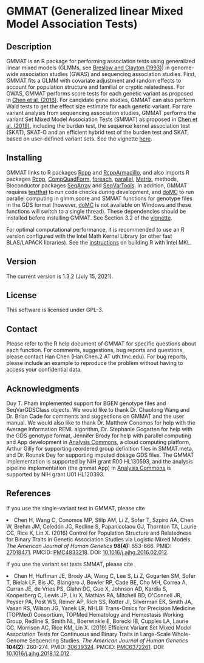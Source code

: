 # GMMAT (Generalized linear Mixed Model Association Tests)
## Description
GMMAT is an R package for performing association tests using generalized linear mixed models (GLMMs, see <a href="https://doi.org/10.1080/01621459.1993.10594284">Breslow and Clayton (1993)</a>) in genome-wide association studies (GWAS) and sequencing association studies. First, GMMAT fits a GLMM with covariate adjustment and random effects to account for population structure and familial or cryptic relatedness. For GWAS, GMMAT performs score tests for each genetic variant as proposed in <a href="https://doi.org/10.1016/j.ajhg.2016.02.012">Chen et al. (2016)</a>. For candidate gene studies, GMMAT can also perform Wald tests to get the effect size estimate for each genetic variant. For rare variant analysis from sequencing association studies, GMMAT performs the variant Set Mixed Model Association Tests (SMMAT) as proposed in <a href="https://doi.org/10.1016/j.ajhg.2018.12.012">Chen et al. (2019)</a>, including the burden test, the sequence kernel association test (SKAT), SKAT-O and an efficient hybrid test of the burden test and SKAT, based on user-defined variant sets. See the vignette <a href="https://github.com/hanchenphd/GMMAT/blob/master/inst/doc/GMMAT.pdf">here</a>.
## Installing
GMMAT links to R packages <a href="https://CRAN.R-project.org/package=Rcpp">Rcpp</a> and <a href="https://CRAN.R-project.org/package=RcppArmadillo">RcppArmadillo</a>, and also imports R packages <a href="https://CRAN.R-project.org/package=Rcpp">Rcpp</a>, <a href="https://CRAN.R-project.org/package=CompQuadForm">CompQuadForm</a>, <a href="https://CRAN.R-project.org/package=foreach">foreach</a>, <a href="https://CRAN.R-project.org/view=HighPerformanceComputing">parallel</a>, <a href="https://cran.r-project.org/web/packages/Matrix/index.html">Matrix</a>, methods, Bioconductor packages <a href="http://bioconductor.org/packages/release/bioc/html/SeqArray.html">SeqArray</a> and <a href="http://bioconductor.org/packages/release/bioc/html/SeqVarTools.html">SeqVarTools</a>. In addition, GMMAT requires <a href="https://CRAN.R-project.org/package=testthat">testthat</a> to run code checks during development, and <a href="https://CRAN.R-project.org/package=doMC">doMC</a> to run parallel computing in glmm.score and SMMAT functions for genotype files in the GDS format (however, <a href="https://CRAN.R-project.org/package=doMC">doMC</a> is not available on Windows and these functions will switch to a single thread). These dependencies should be installed before installing GMMAT. See Section 3.2 of the <a href="https://github.com/hanchenphd/GMMAT/blob/master/inst/doc/GMMAT.pdf">vignette</a>.

For optimal computational performance, it is recommended to use an R version configured with the Intel Math Kernel Library (or other fast BLAS/LAPACK libraries). See the <a href="https://software.intel.com/en-us/articles/using-intel-mkl-with-r">instructions</a> on building R with Intel MKL.
## Version
The current version is 1.3.2 (July 15, 2021).
## License
This software is licensed under GPL-3.
## Contact
Please refer to the R help document of GMMAT for specific questions about each function. For comments, suggestions, bug reports and questions, please contact Han Chen (Han.Chen.2 AT uth.tmc.edu). For bug reports, please include an example to reproduce the problem without having to access your confidential data.
## Acknowledgments
Duy T. Pham implemented support for BGEN genotype files and SeqVarGDSClass objects. We would like to thank Dr. Chaolong Wang and Dr. Brian Cade for comments and suggestions on GMMAT and the user manual. We would also like to thank Dr. Matthew Conomos for help with the Average Information REML algorithm, Dr. Stephanie Gogarten for help with the GDS genotype format, Jennifer Brody for help with parallel computing and App development in <a href="http://analysiscommons.com/">Analysis Commons</a>, a cloud computing platform, Arthur Gilly for supporting reordered group definition files in SMMAT.meta, and Dr. Rounak Dey for supporting imputed dosage GDS files. The GMMAT implementation is supported by NIH grant R00 HL130593, and the analysis pipeline implementation (the gmmat App) in <a href="http://analysiscommons.com/">Analysis Commons</a> is supported by NIH grant U01 HL120393.
## References
<p>If you use the single-variant test in GMMAT, please cite
<li>Chen H, Wang C, Conomos MP, Stilp AM, Li Z, Sofer T, Szpiro AA, Chen W, Brehm JM, Celed&oacute;n JC, Redline S, Papanicolaou GJ, Thornton TA, Laurie CC, Rice K, Lin X. (2016) Control for Population Structure and Relatedness for Binary Traits in Genetic Association Studies via Logistic Mixed Models. <em>The American Journal of Human Genetics</em> <b>98(4):</b> 653-666. PMID: <a href="https://www.ncbi.nlm.nih.gov/pubmed/27018471">27018471</a>. PMCID: <a href="https://www.ncbi.nlm.nih.gov/pmc/articles/PMC4833218/">PMC4833218</a>. DOI: <a href="https://doi.org/10.1016/j.ajhg.2016.02.012">10.1016/j.ajhg.2016.02.012</a>.</li></p>
<p>If you use the variant set tests SMMAT, please cite
<li>Chen H, Huffman JE, Brody JA, Wang C, Lee S, Li Z, Gogarten SM, Sofer T, Bielak LF, Bis JC, Blangero J, Bowler RP, Cade BE, Cho MH, Correa A, Curran JE, de Vries PS, Glahn DC, Guo X, Johnson AD, Kardia S, Kooperberg C, Lewis JP, Liu X, Mathias RA, Mitchell BD, O'Connell JR, Peyser PA, Post WS, Reiner AP, Rich SS, Rotter JI, Silverman EK, Smith JA, Vasan RS, Wilson JG, Yanek LR, NHLBI Trans-Omics for Precision Medicine (TOPMed) Consortium, TOPMed Hematology and Hemostasis Working Group, Redline S, Smith NL, Boerwinkle E, Borecki IB, Cupples LA, Laurie CC, Morrison AC, Rice KM, Lin X. (2019) Efficient Variant Set Mixed Model Association Tests for Continuous and Binary Traits in Large-Scale Whole-Genome Sequencing Studies. <em>The American Journal of Human Genetics</em> <b>104(2):</b> 260-274. PMID: <a href="https://www.ncbi.nlm.nih.gov/pubmed/30639324">30639324</a>. PMCID: <a href="https://www.ncbi.nlm.nih.gov/pmc/articles/PMC6372261/">PMC6372261</a>. DOI: <a href="https://doi.org/10.1016/j.ajhg.2018.12.012">10.1016/j.ajhg.2018.12.012</a>.</li></p>
